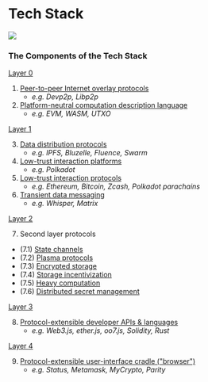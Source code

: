 # Tech Stack

![](https://i.imgur.com/r0G3SQq.png)


### The Components of the Tech Stack

[Layer 0](Layer-0/Layer-0.md)

 1. [Peer-to-peer Internet overlay protocols](Layer-0/Peer_to_peer_internet_overlay_protocols.md)
    - _e.g. Devp2p, Libp2p_
 2. [Platform-neutral computation description language](Layer-0/Platform_neutral_computation_description_language.md)
    - _e.g. EVM, WASM, UTXO_

[Layer 1](Layer-1/Layer-1.md)

 3. [Data distribution protocols](Layer-1/Data_distribution_protocols.md)
    - _e.g. IPFS, Bluzelle, Fluence, Swarm_
 4. [Low-trust interaction platforms](Layer-1/Low_trust_interaction_platforms.md)
    - _e.g. Polkadot_
 5. [Low-trust interaction protocols](Layer-1/Low_trust_interaction_protocols.md)
    - _e.g. Ethereum, Bitcoin, Zcash, Polkadot parachains_
 6. [Transient data messaging](Layer-1/Transient_data_messaging.md)
    - _e.g. Whisper, Matrix_

[Layer 2](Layer-2/Layer-2.md)

 7. Second layer protocols
 

* (7.1) [State channels](Layer-2/State_channels.md)
* (7.2) [Plasma protocols](Layer-2/Plasma_protocols.md)
* (7.3) [Encrypted storage](Layer-2/Encrypted_storage.md)
* (7.4) [Storage incentivization](Layer-2/Storage_incentivization.md)
* (7.5) [Heavy computation](Layer-2/Heavy_computation.md)
* (7.6) [Distributed secret management](Layer-2/Distributed_secret_management.md)

[Layer 3](Layer-3/Layer-3.md)

8. [Protocol-extensible developer APIs & languages](Layer-3/Protocol_extensible_developer_APIs_and_languages.md)
    - _e.g. Web3.js, ether.js, oo7.js, Solidity, Rust_

[Layer 4](Layer-4/Layer-4.md)

9. [Protocol-extensible user-interface cradle ("browser")](Layer-4/Protocol_extensible_user_interface_cradle)
    - _e.g. Status, Metamask, MyCrypto, Parity_

